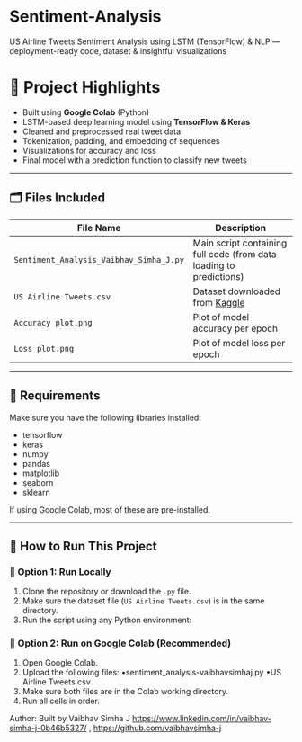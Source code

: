 # Sentiment-Analysis
US Airline Tweets Sentiment Analysis using LSTM (TensorFlow) &amp; NLP — deployment-ready code, dataset &amp; insightful visualizations
# 📌 Project Highlights

- Built using **Google Colab** (Python)
- LSTM-based deep learning model using **TensorFlow & Keras**
- Cleaned and preprocessed real tweet data
- Tokenization, padding, and embedding of sequences
- Visualizations for accuracy and loss
- Final model with a prediction function to classify new tweets

---

## 🗂 Files Included

| File Name                    | Description                                  |
|-----------------------------|----------------------------------------------|
| `Sentiment_Analysis_Vaibhav_Simha_J.py` | Main script containing full code (from data loading to predictions) |
| `US Airline Tweets.csv`     | Dataset downloaded from [Kaggle](https://www.kaggle.com/datasets/crowdflower/twitter-airline-sentiment) |
| `Accuracy plot.png`         | Plot of model accuracy per epoch             |
| `Loss plot.png`             | Plot of model loss per epoch                 |

---

## 🔧 Requirements

Make sure you have the following libraries installed:
- tensorflow
- keras
- numpy
- pandas
- matplotlib
- seaborn
- sklearn

If using Google Colab, most of these are pre-installed.

---

## 🚀 How to Run This Project

### 📍 Option 1: Run Locally
1. Clone the repository or download the `.py` file.
2. Make sure the dataset file (`US Airline Tweets.csv`) is in the same directory.
3. Run the script using any Python environment:

### 📍 Option 2: Run on Google Colab (Recommended)
1. Open Google Colab.
2. Upload the following files:
•sentiment_analysis-vaibhavsimhaj.py
•US Airline Tweets.csv
3. Make sure both files are in the Colab working directory.
4. Run all cells in order.


Author:
Built by Vaibhav Simha J
https://www.linkedin.com/in/vaibhav-simha-j-0b46b5327/ ,
https://github.com/vaibhavsimha-j
